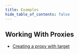 ```yaml
---
title: Examples
hide_table_of_contents: false
---
```

## Working With Proxies
* [Creating a proxy with target](../examples/working-with-proxies/proxy-with-target)
